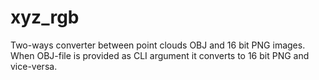 # xyz_rgb
Two-ways converter between point clouds OBJ and 16 bit PNG images. 
When OBJ-file is provided as CLI argument it converts to 16 bit PNG and vice-versa.
